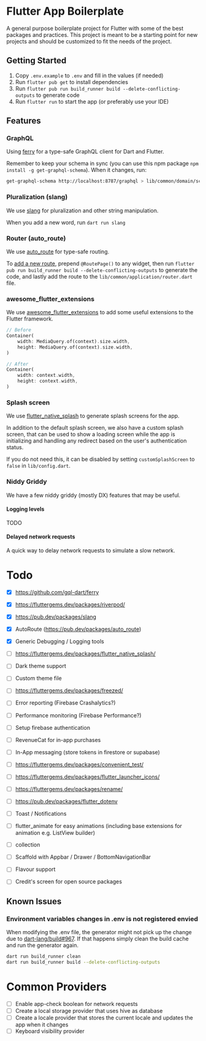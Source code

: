 # Flutter App Boilerplate

A general purpose boilerplate project for Flutter with some of the best packages and practices. This project is meant to be a starting point for new projects and should be customized to fit the needs of the project.

## Getting Started
1. Copy `.env.example` to `.env` and fill in the values (if needed)
2. Run `flutter pub get` to install dependencies
3. Run `flutter pub run build_runner build --delete-conflicting-outputs` to generate code
4. Run `flutter run` to start the app (or preferably use your IDE)

## Features

### GraphQL
Using [ferry](https://ferrygraphql.com/) for a type-safe GraphQL client for Dart and Flutter.

Remember to keep your schema in sync (you can use this npm package `npm install -g get-graphql-schema`). When it changes, run:

```bash
get-graphql-schema http://localhost:8787/graphql > lib/common/domain/schema.graphql
```

### Pluralization (slang)
We use [slang](https://pub.dev/packages/slang) for pluralization and other string manipulation.

When you add a new word, run `dart run slang`

### Router (auto_route)
We use [auto_route](https://pub.dev/packages/auto_route) for type-safe routing.

To [add a new route](https://pub.dev/packages/auto_route#setup-and-usage), prepend `@RoutePage()` to any widget, then run `flutter pub run build_runner build --delete-conflicting-outputs` to generate the code, and lastly add the route to the `lib/common/application/router.dart` file.

### awesome_flutter_extensions
We use [awesome_flutter_extensions](https://pub.dev/packages/awesome_flutter_extensions) to add some useful extensions to the Flutter framework.

```dart
// Before
Container(
	width: MediaQuery.of(context).size.width,
	height: MediaQuery.of(context).size.width,
)

// After
Container(
	width: context.width,
	height: context.width,
)
```

### Splash screen
We use [flutter_native_splash](https://pub.dev/packages/flutter_native_splash) to generate splash screens for the app.

In addition to the default splash screen, we also have a custom splash screen, that can be used to show a loading screen while the app is initializing and handling any redirect based on the user's authentication status.

If you do not need this, it can be disabled by setting `customSplashScreen` to `false` in `lib/config.dart`.

### Niddy Griddy
We have a few niddy griddy (mostly DX) features that may be useful.

#### Logging levels
TODO

#### Delayed network requests
A quick way to delay network requests to simulate a slow network.


# Todo
- [x] https://github.com/gql-dart/ferry
- [x] https://fluttergems.dev/packages/riverpod/
- [x] https://pub.dev/packages/slang
- [x] AutoRoute (https://pub.dev/packages/auto_route)
- [x] Generic Debugging / Logging tools
- [ ] https://fluttergems.dev/packages/flutter_native_splash/
- [ ] Dark theme support
- [ ] Custom theme file
- [ ] https://fluttergems.dev/packages/freezed/
- [ ] Error reporting (Firebase Crashalytics?)
- [ ] Performance monitoring (Firebase Performance?)
- [ ] Setup firebase authentication
- [ ] RevenueCat for in-app purchases
- [ ] In-App messaging (store tokens in firestore or supabase)
- [ ] https://fluttergems.dev/packages/convenient_test/
- [ ] https://fluttergems.dev/packages/flutter_launcher_icons/
- [ ] https://fluttergems.dev/packages/rename/
- [ ] https://pub.dev/packages/flutter_dotenv
- [ ] Toast / Notifications
- [ ] flutter_animate for easy animations (including base extensions for animation e.g. ListView builder)
- [ ] collection
- [ ] Scaffold with Appbar / Drawer / BottomNavigationBar
- [ ] Flavour support
- [ ] Credit's screen for open source packages


## Known Issues

### Environment variables changes in .env is not registered envied
When modifying the .env file, the generator might not pick up the change due to [dart-lang/build#967](https://github.com/dart-lang/build/issues/967). If that happens simply clean the build cache and run the generator again.

```bash
dart run build_runner clean
dart run build_runner build --delete-conflicting-outputs
```

# Common Providers
- [ ] Enable app-check boolean for network requests
- [ ] Create a local storage provider that uses hive as database
- [ ] Create a locale provider that stores the current locale and updates the app when it changes
- [ ] Keyboard visibility provider